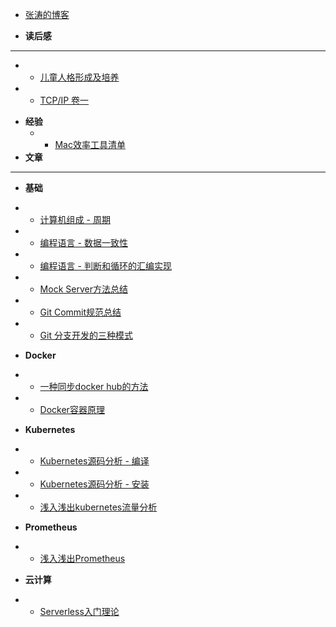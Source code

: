 <!-- docs/_sidebar.md -->

* [张涛的博客](/)

* **读后感**
---
  + + [儿童人格形成及培养](/book/children.md)
  + + [TCP/IP 卷一](/book/tcp-ip.md)

* **经验**
  + + [Mac效率工具清单](/doc/experience/mac.md)
* **文章**
---
 * **基础**
  + + [计算机组成 - 周期](/doc/base/zucheng-cpu.md)
  + + [编程语言 - 数据一致性](/doc/base/golang-data-share.md)
  + + [编程语言 - 判断和循环的汇编实现](/doc/base/c-loop.md)
  + + [Mock Server方法总结](/doc/base/mock-server.md)
  + + [Git Commit规范总结](/doc/base/git-commit.md)
  + + [Git 分支开发的三种模式](/doc/base/git-branch.md)
 * **Docker**
  + + [一种同步docker hub的方法](/doc/docker/docker-hub.md)
  + + [Docker容器原理](/doc/docker/docker-what.md)
 * **Kubernetes**
  + + [Kubernetes源码分析 - 编译](/doc/kubernetes/build.md)
  + + [Kubernetes源码分析 - 安装](/doc/kubernetes/setup.md)
  + + [浅入浅出kubernetes流量分析](/doc/kubernetes/eyes.md)
 * **Prometheus**
  + + [浅入浅出Prometheus](/doc/prometheus/in-out-prometheus.md)

 * **云计算**
  + + [Serverless入门理论](/doc/cloud/serverless.md)
